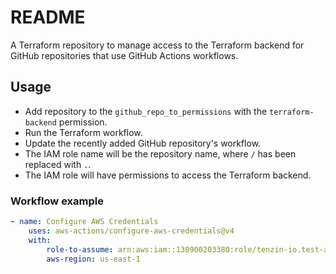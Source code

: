 # README
A Terraform repository to manage access to the Terraform backend for GitHub repositories that use GitHub Actions workflows.

## Usage
- Add repository to the  `github_repo_to_permissions` with the `terraform-backend` permission.
- Run the Terraform workflow.
- Update the recently added GitHub repository's workflow.
- The IAM role name will be the repository name, where `/` has been replaced with `.`.
- The IAM role will have permissions to access the Terraform backend.

### Workflow example
```yaml
- name: Configure AWS Credentials
    uses: aws-actions/configure-aws-credentials@v4
    with:
        role-to-assume: arn:aws:iam::130900203380:role/tenzin-io.test-actions-workflows
        aws-region: us-east-1
```